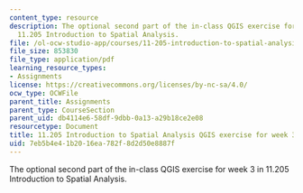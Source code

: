 ```yaml
---
content_type: resource
description: The optional second part of the in-class QGIS exercise for week 3 in
  11.205 Introduction to Spatial Analysis.
file: /ol-ocw-studio-app/courses/11-205-introduction-to-spatial-analysis-fall-2019/7eb5b4e41b2016ea782f8d2d50e8887f_11.205f19_week_3_qgis_part2.pdf
file_size: 853830
file_type: application/pdf
learning_resource_types:
- Assignments
license: https://creativecommons.org/licenses/by-nc-sa/4.0/
ocw_type: OCWFile
parent_title: Assignments
parent_type: CourseSection
parent_uid: db4114e6-58df-9dbb-0a13-a29b18ce2e08
resourcetype: Document
title: 11.205 Introduction to Spatial Analysis QGIS exercise for week 3 - part 2
uid: 7eb5b4e4-1b20-16ea-782f-8d2d50e8887f
---
```

The optional second part of the in-class QGIS exercise for week 3 in 11.205 Introduction to Spatial Analysis.